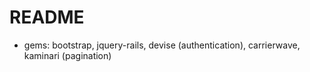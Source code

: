 # README

* gems: bootstrap, jquery-rails, devise (authentication), carrierwave, kaminari (pagination)
